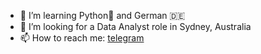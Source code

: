- 🌱 I’m learning Python🐍 and German 🇩🇪
- 💞️ I’m looking for a Data Analyst role in Sydney, Australia
- 📫 How to reach me: [telegram](https://t.me/vdmilov)

<!---
vdmilov/vdmilov is a ✨ special ✨ repository because its `README.md` (this file) appears on your GitHub profile.
You can click the Preview link to take a look at your changes.
--->
